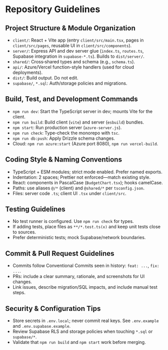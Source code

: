 # Repository Guidelines

## Project Structure & Module Organization
- `client/`: React + Vite app (entry `client/src/main.tsx`, pages in `client/src/pages`, reusable UI in `client/src/components`).
- `server/`: Express API and dev server glue (`index.ts`, `routes.ts`, Supabase integration in `supabase-*.ts`). Builds to `dist/server/`.
- `shared/`: Cross‑shared types and schema (e.g., `schema.ts`).
- `api/`: Azure/Vercel function-style handlers (used for cloud deployments).
- `dist/`: Build output. Do not edit.
- `supabase/`, `*.sql`: Auth/storage policies and migrations.

## Build, Test, and Development Commands
- `npm run dev`: Start the TypeScript server in dev; mounts Vite for the client.
- `npm run build`: Build client (`vite`) and server (`esbuild`) bundles.
- `npm start`: Run production server (`azure-server.js`).
- `npm run check`: Type-check the monorepo with `tsc`.
- `npm run db:push`: Apply Drizzle schema changes.
- Cloud: `npm run azure:start` (Azure port 8080), `npm run vercel-build`.

## Coding Style & Naming Conventions
- TypeScript + ESM modules; strict mode enabled. Prefer named exports.
- Indentation: 2 spaces; Prettier not enforced—match existing style.
- React: components in PascalCase (`BudgetChart.tsx`); hooks camelCase.
- Paths: use aliases `@/*` (client) and `@shared/*` per `tsconfig.json`.
- Files: server code `.ts`; client UI `.tsx` under `client/src`.

## Testing Guidelines
- No test runner is configured. Use `npm run check` for types.
- If adding tests, place files as `**/*.test.ts(x)` and keep unit tests close to sources.
- Prefer deterministic tests; mock Supabase/network boundaries.

## Commit & Pull Request Guidelines
- Commits follow Conventional Commits seen in history: `feat: ...`, `fix: ...`.
- PRs: include a clear summary, rationale, and screenshots for UI changes.
- Link issues, describe migration/SQL impacts, and include manual test steps.

## Security & Configuration Tips
- Store secrets in `.env.local`; never commit real keys. See `.env.example` and `.env.supabase.example`.
- Review Supabase RLS and storage policies when touching `*.sql` or `supabase/*`.
- Validate that `npm run build` and `npm start` work before merging.
